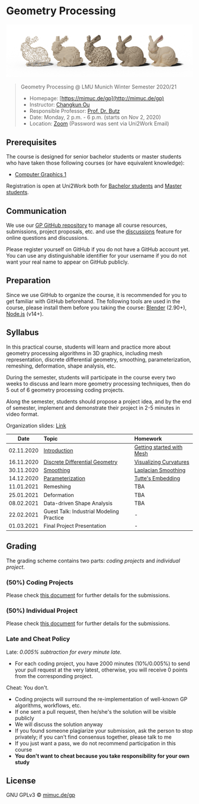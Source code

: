 # Geometry Processing

[![](./assets/teaser.png)](./assets/teaser-medium.png)

>
> Geometry Processing @ LMU Munich Winter Semester 2020/21
> - Homepage: [https://mimuc.de/gp](http://mimuc.de/gp)
> - Instructor: [Changkun Ou](https://www.medien.ifi.lmu.de/team/changkun.ou/)
> - Responsible Professor: [Prof. Dr. Butz](https://www.medien.ifi.lmu.de/team/andreas.butz/)
> - Date: Monday, 2 p.m. - 6 p.m. (starts on Nov 2, 2020)
> - Location: [Zoom](https://lmu-munich.zoom.us/j/98754182746) (Password was sent via Uni2Work Email)
>

## Prerequisites

The course is designed for senior bachelor students or master students
who have taken those following courses (or have equivalent knowledge):

- [Computer Graphics 1](https://www.medien.ifi.lmu.de/lehre/ss20/cg1/)

Registration is open at Uni2Work both for [Bachelor students](https://uni2work.ifi.lmu.de/course/W20/IfI/GP) and [Master students](https://uni2work.ifi.lmu.de/course/W20/IfI/PGP).

## Communication

We use our [GP GitHub repository](https://github.com/mimuc/gp-ws2021) to manage all course resources, submissions, project proposals, etc. and use the [discussions](https://github.com/mimuc/gp-ws2021/discussions) feature for online questions and discussions.

Please register yourself on GitHub if you do not have a GitHub account yet. You can use any distinguishable identifier for your username if you do not want your real name to appear on GitHub publicly.

## Preparation

Since we use GitHub to organize the course, it is recommended for you to get familiar with GitHub beforehand. The following tools are used in the course, please install them before you taking the course: [Blender](https://www.blender.org/) (2.90+), [Node.js](https://nodejs.org/en/) (v14+).

## Syllabus

In this practical course, students will learn and practice more about geometry processing algorithms in 3D graphics, including mesh representation, discrete differential geometry, smoothing, parameterization, remeshing, deformation, shape analysis, etc.

During the semester, students will participate in the course every two weeks to discuss and learn more geometry processing techniques, then do 5 out of 6 geometry processing coding projects.

Along the semester, students should propose a project idea, and by the end of semester, implement and demonstrate their project in 2-5 minutes in video format.

Organization slides: [Link](https://changkun.de/s/gp-0-org)

| Date | Topic | Homework |
|:----:|:------|:-----------------|
| 02.11.2020 | [Introduction](https://changkun.de/s/gp-1-intro) | [Getting started with Mesh](./homeworks/1-intro) |
| 16.11.2020 | [Discrete Differential Geometry](https://changkun.de/s/gp-2-ddg) | [Visualizing Curvatures](./homeworks/2-ddg) |
| 30.11.2020 | [Smoothing](https://changkun.de/s/gp-3-smooth) | [Laplacian Smoothing](./homeworks/3-smooth/) |
| 14.12.2020 | [Parameterization](https://changkun.de/s/gp-4-param) | [Tutte's Embedding](./homeworks/4-param/) |
| 11.01.2021 | Remeshing | TBA |
| 25.01.2021 | Deformation | TBA |
| 08.02.2021 | Data-driven Shape Analysis | TBA |
| 22.02.2021 | Guest Talk: Industrial Modeling Practice | - |
| 01.03.2021 | Final Project Presentation | - |

## Grading

The grading scheme contains two parts: _coding projects_ and _individual project_.

### (50%) Coding Projects

Please check [this document](./homeworks/README.md) for further details for the submissions.

### (50%) Individual Project

Please check [this document](./projects/README.md) for further details for the submissions.

### Late and Cheat Policy

Late: _0.005% subtraction for every minute late._

- For each coding project, you have 2000 minutes (10%/0.005%) to send your pull request at the very latest, otherwise, you will receive 0 points from the corresponding project.

Cheat: You don't.

- Coding projects will surround the re-implementation of well-known GP algorithms, workflows, etc.
- If one sent a pull request, then he/she's the solution will be visible publicly
- We will discuss the solution anyway
- If you found someone plagiarize your submission, ask the person to stop privately; if you can't find consensus together, please talk to me
- If you just want a pass, we do not recommend participation in this course
- **You don't want to cheat because you take responsibility for your own study**

## License

GNU GPLv3 &copy; [mimuc.de/gp](https://mimuc.de/gp)